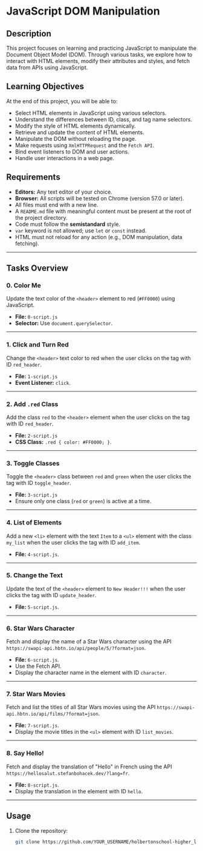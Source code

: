 # JavaScript DOM Manipulation

## Description

This project focuses on learning and practicing JavaScript to manipulate the Document Object Model (DOM). Through various tasks, we explore how to interact with HTML elements, modify their attributes and styles, and fetch data from APIs using JavaScript.

## Learning Objectives

At the end of this project, you will be able to:

- Select HTML elements in JavaScript using various selectors.
- Understand the differences between ID, class, and tag name selectors.
- Modify the style of HTML elements dynamically.
- Retrieve and update the content of HTML elements.
- Manipulate the DOM without reloading the page.
- Make requests using `XmlHTTPRequest` and the `Fetch API`.
- Bind event listeners to DOM and user actions.
- Handle user interactions in a web page.

## Requirements

- **Editors:** Any text editor of your choice.
- **Browser:** All scripts will be tested on Chrome (version 57.0 or later).
- All files must end with a new line.
- A `README.md` file with meaningful content must be present at the root of the project directory.
- Code must follow the **semistandard** style.
- `var` keyword is not allowed; use `let` or `const` instead.
- HTML must not reload for any action (e.g., DOM manipulation, data fetching).

---

## Tasks Overview

### 0. Color Me
Update the text color of the `<header>` element to red (`#FF0000`) using JavaScript.

- **File:** `0-script.js`
- **Selector:** Use `document.querySelector`.

---

### 1. Click and Turn Red
Change the `<header>` text color to red when the user clicks on the tag with ID `red_header`.

- **File:** `1-script.js`
- **Event Listener:** `click`.

---

### 2. Add `.red` Class
Add the class `red` to the `<header>` element when the user clicks on the tag with ID `red_header`.

- **File:** `2-script.js`
- **CSS Class:** `.red { color: #FF0000; }`.

---

### 3. Toggle Classes
Toggle the `<header>` class between `red` and `green` when the user clicks the tag with ID `toggle_header`.

- **File:** `3-script.js`
- Ensure only one class (`red` or `green`) is active at a time.

---

### 4. List of Elements
Add a new `<li>` element with the text `Item` to a `<ul>` element with the class `my_list` when the user clicks the tag with ID `add_item`.

- **File:** `4-script.js`.

---

### 5. Change the Text
Update the text of the `<header>` element to `New Header!!!` when the user clicks the tag with ID `update_header`.

- **File:** `5-script.js`.

---

### 6. Star Wars Character
Fetch and display the name of a Star Wars character using the API `https://swapi-api.hbtn.io/api/people/5/?format=json`.

- **File:** `6-script.js`.
- Use the Fetch API.
- Display the character name in the element with ID `character`.

---

### 7. Star Wars Movies
Fetch and list the titles of all Star Wars movies using the API `https://swapi-api.hbtn.io/api/films/?format=json`.

- **File:** `7-script.js`.
- Display the movie titles in the `<ul>` element with ID `list_movies`.

---

### 8. Say Hello!
Fetch and display the translation of "Hello" in French using the API `https://hellosalut.stefanbohacek.dev/?lang=fr`.

- **File:** `8-script.js`.
- Display the translation in the element with ID `hello`.

---

## Usage

1. Clone the repository:
   ```bash
   git clone https://github.com/YOUR_USERNAME/holbertonschool-higher_level_programming.git
